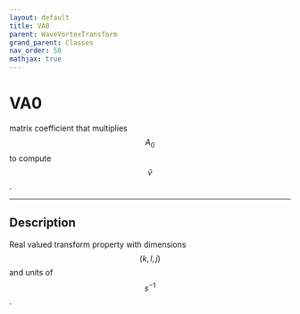 ```yaml
---
layout: default
title: VA0
parent: WaveVortexTransform
grand_parent: Classes
nav_order: 50
mathjax: true
---
```


#  VA0

matrix coefficient that multiplies $$A_0$$ to compute $$\tilde{v}$$.


---

## Description
Real valued transform property with dimensions $$(k,l,j)$$ and units of $$s^{-1}$$.

